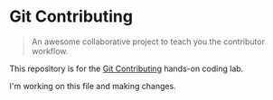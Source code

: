# Git Contributing

> An awesome collaborative project to teach you the contributor workflow.

This repository is for the [Git Contributing](https://knowthecode.io/labs/git-contributing) hands-on coding lab.

I'm working on this file and making changes.
